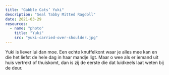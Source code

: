 ```yaml
---
title: "Gabble Cats’ Yuki"
description: "Seal Tabby Mitted Ragdoll"
date: 2021-03-29
resources:
  - name: "photo"
    title: "Yuki"
    src: "yuki-carried-over-shoulder.jpg"
---
```


Yuki is liever lui dan moe.
Een echte knuffelkont waar je alles mee kan en die het liefst de hele dag in haar mandje ligt.
Maar o wee als er iemand uit huis vertrekt of thuiskomt, dan is zij de eerste die dat luidkeels laat weten bij de deur.
